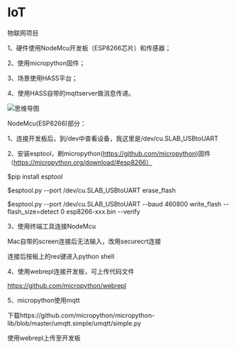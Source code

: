 # IoT
物联网项目

1、硬件使用NodeMcu开发板（ESP8266芯片）和传感器；

2、使用micropython固件；

3、场景使用HASS平台；

4、使用HASS自带的mqttserver做消息传递。

![思维导图](https://flywen.github.io/1.png)


NodeMcu(ESP8266)部分：

1、连接开发板后，到/dev中查看设备，我这里是/dev/cu.SLAB_USBtoUART

2、安装esptool，刷micropython(https://github.com/micropython)固件（https://micropython.org/download/#esp8266）

$pip install esptool

$esptool.py --port /dev/cu.SLAB_USBtoUART erase_flash

$esptool.py --port /dev/cu.SLAB_USBtoUART --baud 460800 write_flash --flash_size=detect 0 esp8266-xxx.bin --verify

3、使用终端工具连接NodeMcu

Mac自带的screen连接后无法输入，改用securecrt连接

连接后按板上的res键进入python shell

4、使用webrepl连接开发板，可上传代码文件

https://github.com/micropython/webrepl

5、micropython使用mqtt

下载https://github.com/micropython/micropython-lib/blob/master/umqtt.simple/umqtt/simple.py

使用webrepl上传至开发板
